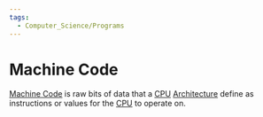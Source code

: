 ```yaml
---
tags:
  - Computer_Science/Programs
---
```

# Machine Code
[Machine Code](Machine%20Code.md) is raw bits of data that a [CPU](../Architecture/CPU.md) [Architecture](../Architecture/Architecture.md) define as instructions or values for the [CPU](../Architecture/CPU.md) to operate on.
